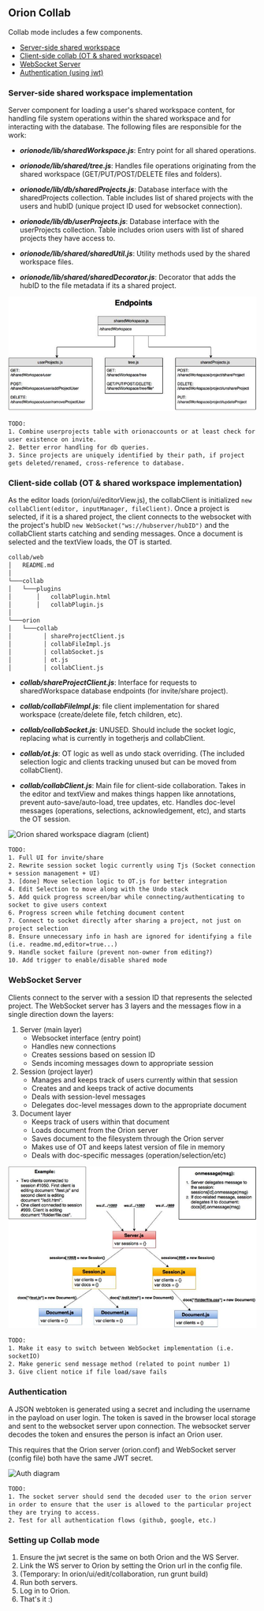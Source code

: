 ## Orion Collab

Collab mode includes a few components.
* [Server-side shared workspace][shared workspace]
* [Client-side collab (OT & shared workspace)][client side]
* [WebSocket Server][websocket server]
* [Authentication (using jwt)][auth]

### <a name="sw-section"></a>Server-side shared workspace implementation
Server component for loading a user's shared workspace content, for handling file system operations within the shared workspace and for interacting with the database. The following files are responsible for the work:

- 	***orionode/lib/sharedWorkspace.js***: Entry point for all shared operations.


- 	***orionode/lib/shared/tree.js***: Handles file operations originating from the shared workspace (GET/PUT/POST/DELETE files and folders).


- 	***orionode/lib/db/sharedProjects.js***: Database interface with the sharedProjects collection. Table includes list of shared projects with the users and hubID (unique project ID used for websocket connection).


- 	***orionode/lib/db/userProjects.js***: Database interface with the userProjects collection. Table includes orion users with list of shared projects they have access to.


- 	***orionode/lib/shared/sharedUtil.js***: Utility methods used by the shared workspace files.  


- 	***orionode/lib/shared/sharedDecorator.js***: Decorator that adds the hubID to the file metadata if its a shared project.

![Orion shared workspace diagram (server)](./img/shared_workspace_server.jpg)

	TODO:
    1. Combine userprojects table with orionaccounts or at least check for user existence on invite.
    2. Better error handling for db queries.
    3. Since projects are uniquely identified by their path, if project gets deleted/renamed, cross-reference to database.

### <a name="cs-section"></a>Client-side collab (OT & shared workspace implementation)
As the editor loads (orion/ui/editorView.js), the collabClient is initialized ```new collabClient(editor, inputManager, fileClient)```. Once a project is selected, if it is a shared project, the client connects to the websocket with the project's hubID ```new WebSocket("ws://hubserver/hubID")``` and the collabClient starts catching and sending messages. Once a document is selected and the textView loads, the OT is started.

```
collab/web
│   README.md  
│   
└───collab
│   └───plugins
│       │   collabPlugin.html
│       │   collabPlugin.js
│
└───orion
│   └───collab
│		  │	shareProjectClient.js
│   	  │	collabFileImpl.js
│   	  │	collabSocket.js
│   	  │	ot.js
│   	  │	collabClient.js

```

- 	***collab/shareProjectClient.js***: Interface for requests to sharedWorkspace database endpoints (for invite/share project).


- 	***collab/collabFileImpl.js***: file client implementation for shared workspace (create/delete file, fetch children, etc).


- 	***collab/collabSocket.js***: UNUSED. Should include the socket logic, replacing what is currently in togetherjs and collabClient.


- 	***collab/ot.js***: OT logic as well as undo stack overriding. (The included selection logic and clients tracking unused but can be moved from collabClient).


- ***collab/collabClient.js***: Main file for client-side collaboration. Takes in the editor and textView and makes things happen like annotations, prevent auto-save/auto-load, tree updates, etc. Handles doc-level messages (operations, selections, acknowledgement, etc), and starts the OT session.

![Orion shared workspace diagram (client)]()

	TODO: 
    1. Full UI for invite/share
    2. Rewrite session socket logic currently using Tjs (Socket connection + session management + UI)
    3. [done] Move selection logic to OT.js for better integration
    4. Edit Selection to move along with the Undo stack
    5. Add quick progress screen/bar while connecting/authenticating to socket to give users context
    6. Progress screen while fetching document content
    7. Connect to socket directly after sharing a project, not just on project selection
    8. Ensure unnecessary info in hash are ignored for identifying a file (i.e. readme.md,editor=true...)
    9. Handle socket failure (prevent non-owner from editing?)
    10. Add trigger to enable/disable shared mode

### <a name="ws-section"></a>WebSocket Server
Clients connect to the server with a session ID that represents the selected project. The WebSocket server has 3 layers and the messages flow in a single direction down the layers:

1. Server (main layer)
	* Websocket interface (entry point)
	* Handles new connections
	* Creates sessions based on session ID
	* Sends incoming messages down to appropriate session
2. Session (project layer)
	* Manages and keeps track of users currently within that session
	* Creates and and keeps track of active documents
	* Deals with session-level messages
	* Delegates doc-level messages down to the appropriate document
3. Document layer
	* Keeps track of users within that document
	* Loads document from the Orion server
	* Saves document to the filesystem through the Orion server
	* Makes use of OT and keeps latest version of file in memory
	* Deals with doc-specific messages (operation/selection/etc)

![WebSocket example diagram](./img/hub_server.jpg)

	TODO: 
    1. Make it easy to switch between WebSocket implementation (i.e. socketIO)
    2. Make generic send message method (related to point number 1)
    3. Give client notice if file load/save fails

### <a name="auth-section"></a>Authentication
A JSON webtoken is generated using a secret and including the username in the payload on user login. The token is saved in the browser local storage and sent to the websocket server upon connection. The websocket server decodes the token and ensures the person is infact an Orion user.
    
This requires that the Orion server (orion.conf) and WebSocket server (config file) both have the same JWT secret.

![Auth diagram](./img/Auth_diagram.png)

	TODO: 
    1. The socket server should send the decoded user to the orion server in order to ensure that the user is allowed to the particular project they are trying to access.
    2. Test for all authentication flows (github, google, etc.) 

### Setting up Collab mode
1. Ensure the jwt secret is the same on both Orion and the WS Server.
2. Link the WS server to Orion by setting the Orion url in the config file.
3. (Temporary: In orion/ui/edit/collaboration, run grunt build)
4. Run both servers.
5. Log in to Orion.
6. That's it :)

[shared workspace]: #sw-section
[client side]: #cs-section
[websocket server]: #ws-section
[auth]: #auth-section
